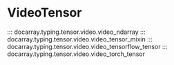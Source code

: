 # VideoTensor

::: docarray.typing.tensor.video.video_ndarray
::: docarray.typing.tensor.video.video_tensor_mixin
::: docarray.typing.tensor.video.video_tensorflow_tensor
::: docarray.typing.tensor.video.video_torch_tensor
